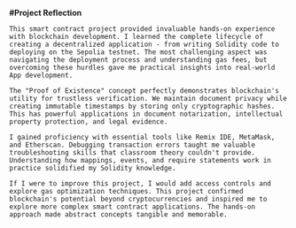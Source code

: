 **#Project Reflection**

	This smart contract project provided invaluable hands-on experience with blockchain development. I learned the complete lifecycle of creating a decentralized application - from writing Solidity code to deploying on the Sepolia testnet. The most challenging aspect was navigating the deployment process and understanding gas fees, but overcoming these hurdles gave me practical insights into real-world App development.
	
	The "Proof of Existence" concept perfectly demonstrates blockchain's utility for trustless verification. We maintain document privacy while creating immutable timestamps by storing only cryptographic hashes. This has powerful applications in document notarization, intellectual property protection, and legal evidence.
	
	I gained proficiency with essential tools like Remix IDE, MetaMask, and Etherscan. Debugging transaction errors taught me valuable troubleshooting skills that classroom theory couldn't provide. Understanding how mappings, events, and require statements work in practice solidified my Solidity knowledge.
	
	If I were to improve this project, I would add access controls and explore gas optimization techniques. This project confirmed blockchain's potential beyond cryptocurrencies and inspired me to explore more complex smart contract applications. The hands-on approach made abstract concepts tangible and memorable.
